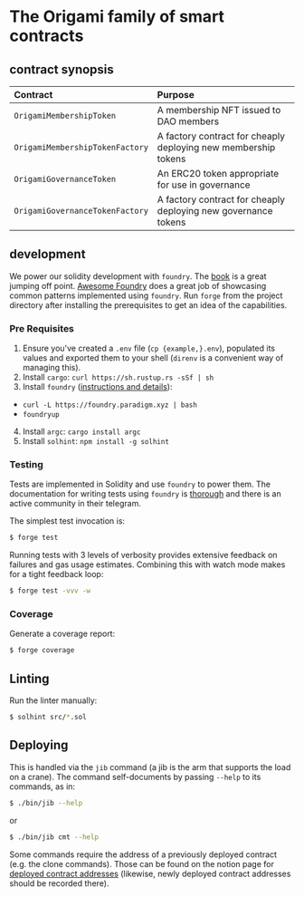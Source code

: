 # The Origami family of smart contracts

## contract synopsis

| Contract                        | Purpose                                                        |
| :------------------------------ | :------------------------------------------------------------- |
| `OrigamiMembershipToken`        | A membership NFT issued to DAO members                         |
| `OrigamiMembershipTokenFactory` | A factory contract for cheaply deploying new membership tokens |
| `OrigamiGovernanceToken`        | An ERC20 token appropriate for use in governance               |
| `OrigamiGovernanceTokenFactory` | A factory contract for cheaply deploying new governance tokens |

## development

We power our solidity development with `foundry`. The [book](https://book.getfoundry.sh) is a great jumping off point. [Awesome Foundry](https://github.com/crisgarner/awesome-foundry) does a great job of showcasing common patterns implemented using `foundry`. Run `forge` from the project directory after installing the prerequisites to get an idea of the capabilities.

### Pre Requisites

1. Ensure you've created a `.env` file (`cp {example,}.env`), populated its values and exported them to your shell (`direnv` is a convenient way of managing this).
2. Install `cargo`: `curl https://sh.rustup.rs -sSf | sh`
3. Install `foundry` ([instructions and details](https://book.getfoundry.sh/getting-started/installation)):
  * `curl -L https://foundry.paradigm.xyz | bash`
  * `foundryup`
4. Install `argc`: `cargo install argc`
5. Install `solhint`: `npm install -g solhint`

### Testing

Tests are implemented in Solidity and use `foundry` to power them. The documentation for writing tests using `foundry` is [thorough](https://book.getfoundry.sh/forge/tests) and there is an active community in their telegram.

The simplest test invocation is:

```sh
$ forge test
```

Running tests with 3 levels of verbosity provides extensive feedback on failures and gas usage estimates. Combining this with watch mode makes for a tight feedback loop:

```sh
$ forge test -vvv -w
```

### Coverage

Generate a coverage report:

```sh
$ forge coverage
```

## Linting

Run the linter manually:

```sh
$ solhint src/*.sol
```

## Deploying

This is handled via the `jib` command (a jib is the arm that supports the load on a crane). The command self-documents by passing `--help` to its commands, as in:

```sh
$ ./bin/jib --help
```

or

```sh
$ ./bin/jib cmt --help
```

Some commands require the address of a previously deployed contract (e.g. the clone commands). Those can be found on the notion page for [deployed contract addresses](https://www.notion.so/joinorigami/e3d0532f67c24b9ab607062183e77656?v=934998a17ddb4de887bcdd5effe177c5) (likewise, newly deployed contract addresses should be recorded there).

